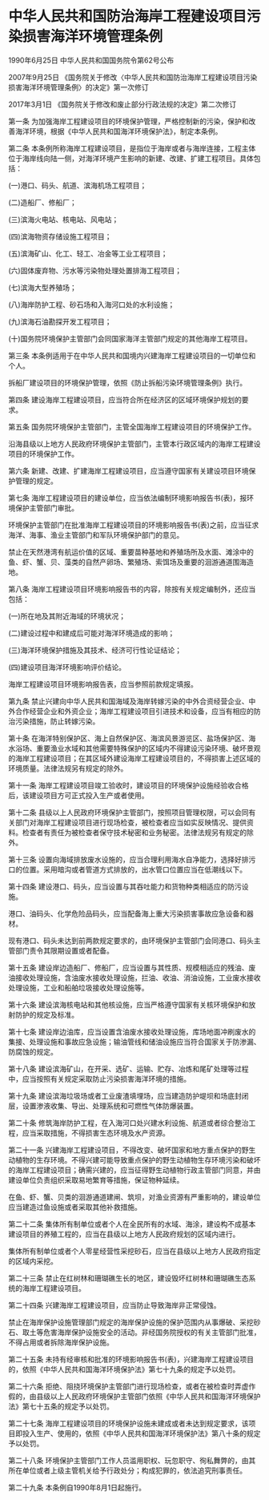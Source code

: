 # 中华人民共和国防治海岸工程建设项目污染损害海洋环境管理条例

1990年6月25日 中华人民共和国国务院令第62号公布

2007年9月25日 《国务院关于修改〈中华人民共和国防治海岸工程建设项目污染损害海洋环境管理条例〉的决定》第一次修订　

2017年3月1日 《国务院关于修改和废止部分行政法规的决定》第二次修订　

第一条 为加强海岸工程建设项目的环境保护管理，严格控制新的污染，保护和改善海洋环境，根据《中华人民共和国海洋环境保护法》，制定本条例。

第二条 本条例所称海岸工程建设项目，是指位于海岸或者与海岸连接，工程主体位于海岸线向陆一侧，对海洋环境产生影响的新建、改建、扩建工程项目。具体包括：

(一)港口、码头、航道、滨海机场工程项目；

(二)造船厂、修船厂；

(三)滨海火电站、核电站、风电站；

(四)滨海物资存储设施工程项目；

(五)滨海矿山、化工、轻工、冶金等工业工程项目；

(六)固体废弃物、污水等污染物处理处置排海工程项目；

(七)滨海大型养殖场；

(八)海岸防护工程、砂石场和入海河口处的水利设施；

(九)滨海石油勘探开发工程项目；

(十)国务院环境保护主管部门会同国家海洋主管部门规定的其他海岸工程项目。

第三条 本条例适用于在中华人民共和国境内兴建海岸工程建设项目的一切单位和个人。

拆船厂建设项目的环境保护管理，依照《防止拆船污染环境管理条例》执行。

第四条 建设海岸工程建设项目，应当符合所在经济区的区域环境保护规划的要求。

第五条 国务院环境保护主管部门，主管全国海岸工程建设项目的环境保护工作。

沿海县级以上地方人民政府环境保护主管部门，主管本行政区域内的海岸工程建设项目的环境保护工作。

第六条 新建、改建、扩建海岸工程建设项目，应当遵守国家有关建设项目环境保护管理的规定。

第七条 海岸工程建设项目的建设单位，应当依法编制环境影响报告书(表)，报环境保护主管部门审批。

环境保护主管部门在批准海岸工程建设项目的环境影响报告书(表)之前，应当征求海洋、海事、渔业主管部门和军队环境保护部门的意见。

禁止在天然港湾有航运价值的区域、重要苗种基地和养殖场所及水面、滩涂中的鱼、虾、蟹、贝、藻类的自然产卵场、繁殖场、索饵场及重要的洄游通道围海造地。

第八条 海岸工程建设项目环境影响报告书的内容，除按有关规定编制外，还应当包括：

(一)所在地及其附近海域的环境状况；

(二)建设过程中和建成后可能对海洋环境造成的影响；

(三)海洋环境保护措施及其技术、经济可行性论证结论；

(四)建设项目海洋环境影响评价结论。

海岸工程建设项目环境影响报告表，应当参照前款规定填报。

第九条 禁止兴建向中华人民共和国海域及海岸转嫁污染的中外合资经营企业、中外合作经营企业和外资企业；海岸工程建设项目引进技术和设备，应当有相应的防治污染措施，防止转嫁污染。

第十条 在海洋特别保护区、海上自然保护区、海滨风景游览区、盐场保护区、海水浴场、重要渔业水域和其他需要特殊保护的区域内不得建设污染环境、破坏景观的海岸工程建设项目；在其区域外建设海岸工程建设项目的，不得损害上述区域的环境质量。法律法规另有规定的除外。

第十一条 海岸工程建设项目竣工验收时，建设项目的环境保护设施经验收合格后，该建设项目方可正式投入生产或者使用。

第十二条 县级以上人民政府环境保护主管部门，按照项目管理权限，可以会同有关部门对海岸工程建设项目进行现场检查，被检查者应当如实反映情况、提供资料。检查者有责任为被检查者保守技术秘密和业务秘密。法律法规另有规定的除外。

第十三条 设置向海域排放废水设施的，应当合理利用海水自净能力，选择好排污口的位置。采用暗沟或者管道方式排放的，出水管口位置应当在低潮线以下。

第十四条 建设港口、码头，应当设置与其吞吐能力和货物种类相适应的防污设施。

港口、油码头、化学危险品码头，应当配备海上重大污染损害事故应急设备和器材。

现有港口、码头未达到前两款规定要求的，由环境保护主管部门会同港口、码头主管部门责令其限期设置或者配备。

第十五条 建设岸边造船厂、修船厂，应当设置与其性质、规模相适应的残油、废油接收处理设施，含油废水接收处理设施，拦油、收油、消油设施，工业废水接收处理设施，工业和船舶垃圾接收处理设施等。

第十六条 建设滨海核电站和其他核设施，应当严格遵守国家有关核环境保护和放射防护的规定及标准。

第十七条 建设岸边油库，应当设置含油废水接收处理设施，库场地面冲刷废水的集接、处理设施和事故应急设施；输油管线和储油设施应当符合国家关于防渗漏、防腐蚀的规定。

第十八条 建设滨海矿山，在开采、选矿、运输、贮存、冶炼和尾矿处理等过程中，应当按照有关规定采取防止污染损害海洋环境的措施。

第十九条 建设滨海垃圾场或者工业废渣填埋场，应当建造防护堤坝和场底封闭层，设置渗液收集、导出、处理系统和可燃性气体防爆装置。

第二十条 修筑海岸防护工程，在入海河口处兴建水利设施、航道或者综合整治工程，应当采取措施，不得损害生态环境及水产资源。

第二十一条 兴建海岸工程建设项目，不得改变、破坏国家和地方重点保护的野生动植物的生存环境。不得兴建可能导致重点保护的野生动植物生存环境污染和破坏的海岸工程建设项目；确需兴建的，应当征得野生动植物行政主管部门同意，并由建设单位负责组织采取易地繁育等措施，保证物种延续。

在鱼、虾、蟹、贝类的洄游通道建闸、筑坝，对渔业资源有严重影响的，建设单位应当建造过鱼设施或者采取其他补救措施。

第二十二条 集体所有制单位或者个人在全民所有的水域、海涂，建设构不成基本建设项目的养殖工程的，应当在县级以上地方人民政府规划的区域内进行。

集体所有制单位或者个人零星经营性采挖砂石，应当在县级以上地方人民政府指定的区域内采挖。

第二十三条 禁止在红树林和珊瑚礁生长的地区，建设毁坏红树林和珊瑚礁生态系统的海岸工程建设项目。

第二十四条 兴建海岸工程建设项目，应当防止导致海岸非正常侵蚀。

禁止在海岸保护设施管理部门规定的海岸保护设施的保护范围内从事爆破、采挖砂石、取土等危害海岸保护设施安全的活动。非经国务院授权的有关主管部门批准，不得占用或者拆除海岸保护设施。

第二十五条 未持有经审核和批准的环境影响报告书(表)，兴建海岸工程建设项目的，依照《中华人民共和国海洋环境保护法》第七十九条的规定予以处罚。

第二十六条 拒绝、阻挠环境保护主管部门进行现场检查，或者在被检查时弄虚作假的，由县级以上人民政府环境保护主管部门依照《中华人民共和国海洋环境保护法》第七十五条的规定予以处罚。

第二十七条 海岸工程建设项目的环境保护设施未建成或者未达到规定要求，该项目即投入生产、使用的，依照《中华人民共和国海洋环境保护法》第八十条的规定予以处罚。

第二十八条 环境保护主管部门工作人员滥用职权、玩忽职守、徇私舞弊的，由其所在单位或者上级主管机关给予行政处分；构成犯罪的，依法追究刑事责任。

第二十九条 本条例自1990年8月1日起施行。
